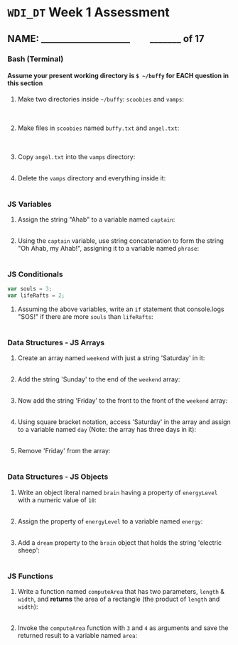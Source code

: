 # `WDI_DT` Week 1 Assessment
## NAME: ____________________ &nbsp; &nbsp; &nbsp; &nbsp; _______ of 17

### Bash (Terminal)

#### Assume your present working directory is `$ ~/buffy` for EACH question in this section

1. Make two directories inside `~/buffy`: `scoobies` and `vamps`:
<br><br><br>

2. Make files in `scoobies` named `buffy.txt` and `angel.txt`:
<br><br><br>

3. Copy `angel.txt` into the `vamps` directory:
<br><br>

4. Delete the `vamps` directory and everything inside it:
<br><br>

### JS Variables

1. Assign the string "Ahab" to a variable named `captain`:
<br><br>

2. Using the `captain` variable, use string concatenation to form the string "Oh Ahab, my Ahab!", assigning it to a variable named `phrase`:
<br><br>


### JS Conditionals
```js
var souls = 3;
var lifeRafts = 2;
```

1. Assuming the above variables, write an `if` statement that console.logs "SOS!" if there are more `souls` than `lifeRafts`:
<br><br>


### Data Structures - JS Arrays

1. Create an array named `weekend` with just a string 'Saturday' in it:
<br><br>

2. Add the string 'Sunday' to the end of the `weekend` array:
<br><br>

3. Now add the string 'Friday' to the front to the front of the `weekend` array:
<br><br>

4. Using square bracket notation, access 'Saturday' in the array and assign to a variable named `day` (Note: the array has three days in it):
<br><br>

5. Remove 'Friday' from the array:
<br><br>

### Data Structures - JS Objects

1. Write an object literal named `brain` having a property of `energyLevel` with a numeric value of `10`:
<br><br>

2. Assign the property of `energyLevel` to a variable named `energy`:
<br><br>

3. Add a `dream` property to the `brain` object that holds the string  'electric sheep':
<br><br>

### JS Functions

1. Write a function named `computeArea` that has two parameters, `length` & `width`, and **returns** the area of a rectangle (the product of `length` and `width`):
<br><br>

2. Invoke the `computeArea` function with `3` and `4` as arguments and save the returned result to a variable named `area`:
<br><br>